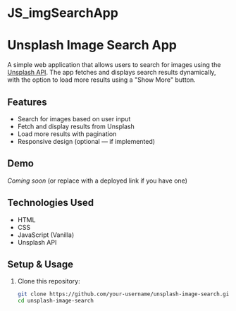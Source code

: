 # JS_imgSearchApp

# Unsplash Image Search App

A simple web application that allows users to search for images using the [Unsplash API](https://unsplash.com/developers). The app fetches and displays search results dynamically, with the option to load more results using a "Show More" button.

## Features

- Search for images based on user input
- Fetch and display results from Unsplash
- Load more results with pagination
- Responsive design (optional — if implemented)

## Demo

*Coming soon* (or replace with a deployed link if you have one)

## Technologies Used

- HTML
- CSS
- JavaScript (Vanilla)
- Unsplash API

## Setup & Usage

1. Clone this repository:

   ```bash
   git clone https://github.com/your-username/unsplash-image-search.git
   cd unsplash-image-search
